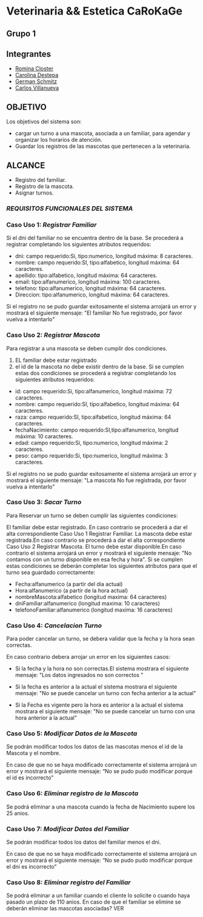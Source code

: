 # Veterinaria && Estetica CaRoKaGe
## Grupo 1

## Integrantes
- [Romina Closter](romina.closter89@gmail.com)
- [Carolina Destepa](carolinadestepa@gmail.com)
- [German Schmitz](germanschmitz123@gmail.com)
- [Carlos Villanueva](carloskvillanueva@gmail.com)

## OBJETIVO
Los objetivos del sistema son:
- cargar un turno a una mascota, asociada a un familiar, para agendar y organizar los horarios de atención.
- Guardar los registros de las mascotas que pertenecen a la veterinaria.

## ALCANCE
- Registro del familiar.
- Registro de la mascota.
- Asignar turnos.

### **_REQUISITOS FUNCIONALES DEL SISTEMA_**

### Caso Uso 1: _Registrar Familiar_ 
Si el dni del familiar no se encuentra dentro de la base. Se procederá a registrar completando
los siguientes atributos requeridos:
- dni:       campo requerido:Si, tipo:numerico, longitud máxima: 8 caracteres.
- nombre:    campo requerido:SI, tipo:alfabetico, longitud máxima: 64 caracteres.
- apellido:  tipo:alfabetico, longitud máxima: 64 caracteres.
- email:     tipo:alfanumerico, longitud máxima: 100 caracteres.
- telefono:  tipo:alfanumerico, longitud máxima: 64 caracteres.
- Direccion: tipo:alfanumerico, longitud máxima: 64 caracteres.

Si el registro no se pudo guardar exitosamente el sistema arrojará un error y mostrará el siguiente mensaje: "El familiar No fue registrado, por favor vuelva a intentarlo"

### Caso Uso 2: _Registrar Mascota_ 
Para registrar a una mascota se deben cumplir dos condiciones.
1) EL familiar debe estar registrado 
2) el id de la mascota no debe existir dentro de la base. 
Si se cumplen estas dos condiciones se procederá a registrar completando
los siguientes atributos requeridos:
- id:        campo requerido:Si, tipo:alfanumerico, longitud máxima: 72 caracteres.
- nombre:    campo requerido:SI, tipo:alfabetico, longitud máxima: 64 caracteres.
- raza:      campo requerido:SI, tipo:alfabetico, longitud máxima: 64 caracteres.
- fechaNacimiento: campo requerido:SI,tipo:alfanumerico, longitud máxima: 10 caracteres.
- edad:  campo requerido:Si, tipo:numerico, longitud máxima: 2 caracteres.
- peso:  campo requerido:Si, tipo:numerico, longitud máxima: 3 caracteres.

Si el registro no se pudo guardar exitosamente el sistema arrojará un error y mostrará el siguiente mensaje: "La mascota No fue 
registrada, por favor vuelva a intentarlo"

### Caso Uso 3: _Sacar Turno_ 

Para Reservar un turno se deben cumplir las siguientes condiciones:

El familiar debe estar registrado. En caso contrario se procederá a dar el alta correspondiente Caso Uso 1 Registrar Familiar. 
La mascota debe estar registrada.En caso contrario se procederá a dar el alta correspondiente Caso Uso 2 Registrar Mascota.
El turno debe estar disponible.En caso contrario el sistema arrojará un error y mostrará el siguiente mensaje: "No contamos con un
turno disponible en esa fecha y hora".
Si se cumplen estas condiciones se deberán completar los siguientes atributos para que el turno sea guardado correctamente:

- Fecha:alfanumerico (a partir del dia actual)
- Hora:alfanumerico (a partir de la hora actual)
- nombreMascota:alfabetico (longitud maxima: 64 caracteres)
- dniFamiliar:alfanumerico (longitud maxima: 10 caracteres)
- telefonoFamiliar:alfanumerico (longitud maxima: 16 caracteres)


### Caso Uso 4: _Cancelacion Turno_ 

Para poder cancelar un turno, se debera validar que la fecha y la hora sean correctas.

En caso contrario debera arrojar un error en los siguientes casos:

- Si la fecha y la hora no son correctas.El sistema mostrara el siguiente mensaje: "Los datos ingresados no son correctos "

- Si la fecha es anterior a la actual el sistema mostrara el siguiente mensaje: "No se puede cancelar un turno con fecha anterior a la actual"

- Si la Fecha es vigente pero la hora es anterior a la actual el sistema mostrara el siguiente mensaje: "No se puede cancelar un turno con una hora anterior a la actual"


### Caso Uso 5: _Modificar Datos de la Mascota_ 

Se podrán modificar todos los datos de las mascotas menos el id de la Mascota y el nombre.

En caso de que no se haya modificado correctamente el sistema arrojará un error y mostrará el siguiente mensaje:  “No se pudo pudo modificar porque el id es incorrecto”

### Caso Uso 6: _Eliminar registro de la Mascota_ 
Se podrá eliminar a una mascota cuando la fecha de Nacimiento supere los 25 anios.

### Caso Uso 7: _Modificar Datos del Familiar_ 

Se podrán modificar todos los datos del familiar menos el dni.

En caso de que no se haya modificado correctamente el sistema arrojará un error y mostrará el siguiente mensaje:  “No se pudo pudo modificar porque el dni es incorrecto”

### Caso Uso 8: _Eliminar registro del Familiar_ 
Se podrá eliminar a un familiar cuando el cliente lo solicite o cuando haya pasado un plazo de 110 anios. En caso de que el familiar se elimine se deberán eliminar las mascotas asociadas? VER
